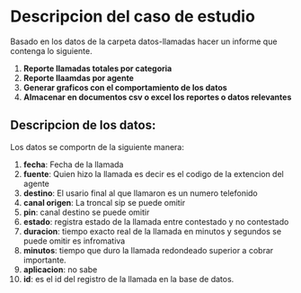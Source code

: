 # Descripcion del caso de estudio

Basado en los datos de la carpeta datos-llamadas hacer un informe que contenga lo siguiente.

1. **Reporte llamadas totales por categoria**
2. **Reporte llaamdas por agente**
3. **Generar graficos con el comportamiento de los datos**
4. **Almacenar en documentos csv o excel los reportes o datos relevantes**

## Descripcion de los datos:

Los datos se comportn de la siguiente manera:

1. **fecha**: Fecha de la llamada
2. **fuente**: Quien hizo la llamada es decir es el codigo de la extencion del agente
3. **destino**: El usario final al que llamaron es un numero telefonido
4. **canal origen**: La troncal sip se puede omitir
5. **pin**: canal destino se puede omitir
6. **estado**: registra estado de la llamada entre contestado y no contestado
7. **duracion**: tiempo exacto real de la llamada en minutos y segundos se puede omitir es infromativa
8. **minutos**: tiempo que duro la llamada redondeado superior a cobrar importante.
9. **aplicacion**: no sabe
10. **id**: es el id del registro de la llamada en la base de datos.